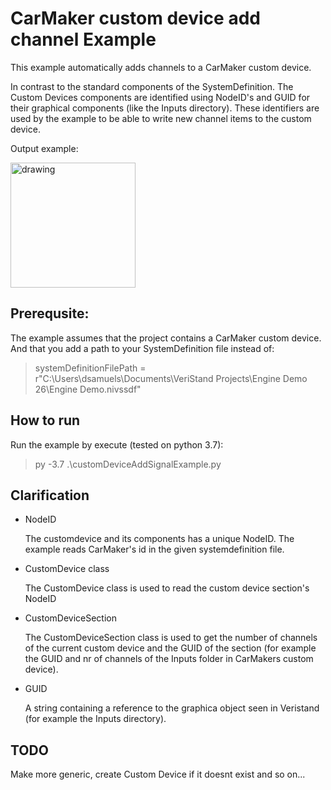 # CarMaker custom device add channel Example

This example automatically adds channels to a CarMaker custom device.

In contrast to the standard components of the SystemDefinition. The Custom Devices components are identified using NodeID's and GUID for their graphical components (like the Inputs directory). These identifiers are used by the example to be able to write new channel items to the custom device.

Output example:

<img src="https://user-images.githubusercontent.com/86668144/146374910-da75b50c-c773-4ae2-aa56-8f21995770b7.png" alt="drawing" width="200"/>

## Prerequsite:

The example assumes that the project contains a CarMaker custom device. And that you add a path to your SystemDefinition file instead of:
> systemDefinitionFilePath = r"C:\Users\dsamuels\Documents\VeriStand Projects\Engine Demo 26\Engine Demo.nivssdf"

## How to run

Run the example by execute (tested on python 3.7):
> py -3.7 .\customDeviceAddSignalExample.py

## Clarification

- NodeID

    The customdevice and its components has a unique NodeID. The example reads CarMaker's id in the given systemdefinition file.

- CustomDevice class

    The CustomDevice class is used to read the custom device section's NodeID

- CustomDeviceSection

    The CustomDeviceSection class is used to get the number of channels of the current custom device and the GUID of the section (for example the GUID and nr of channels of the Inputs folder in CarMakers custom device).

- GUID

    A string containing a reference to the graphica object seen in Veristand (for example the Inputs directory).

## TODO

Make more generic, create Custom Device if it doesnt exist and so on...
